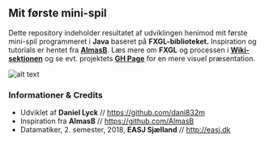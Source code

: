 ## Mit første mini-spil

Dette repository indeholder resultatet af udviklingen henimod mit første mini-spil programmeret i **Java** baseret på **FXGL-biblioteket.** Inspiration og tutorials er hentet fra [**AlmasB**](http://almasb.github.io/FXGL/). Læs mere om **FXGL** og processen i [**Wiki-sektionen**](https://github.com/dani832m/My_FXGL_Game/wiki) og se evt. projektets [**GH Page**](https://dani832m.github.io/My_FXGL_Game/) for en mere visuel præsentation.

![alt text](https://i.imgur.com/OZakNml.png "JavaFX")

### Informationer & Credits

- Udviklet af **Daniel Lyck** // https://github.com/dani832m
- Inspiration fra **AlmasB** // https://github.com/AlmasB
- Datamatiker, 2. semester, 2018, **EASJ Sjælland** // http://easj.dk
